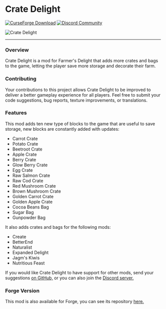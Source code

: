 # Crate Delight

[![CurseForge Download](https://cf.way2muchnoise.eu/full_957811_downloads.svg)](https://www.curseforge.com/minecraft/mc-mods/crate-delight-fabric)
[![Discord Community](https://img.shields.io/discord/1194733791818821663?color=brightgreen&label=Discord)](https://discord.gg/e2BQx4bbsU)

![Crate Delight](https://cdn.modrinth.com/data/9rlXSyLg/images/c741ee61d02d1d45dd85222e826e3e6dd787e837.png)
___

### Overview

Crate Delight is a mod for Farmer's Delight that adds more crates and bags to the game, letting the player save more storage and decorate their farm.

### Contributing

Your contributions to this project allows Crate Delight to be improved to deliver a better gameplay experience for all players. Feel free to submit your code suggestions, bug reports, texture improvements, or translations.

### Features

This mod adds ten new type of blocks to the game that are useful to save storage, new blocks are constantly added with updates:

- Carrot Crate
- Potato Crate
- Beetroot Crate
- Apple Crate
- Berry Crate
- Glow Berry Crate
- Egg Crate
- Raw Salmon Crate
- Raw Cod Crate
- Red Mushroom Crate
- Brown Mushroom Crate
- Golden Carrot Crate
- Golden Apple Crate
- Cocoa Beans Bag
- Sugar Bag
- Gunpowder Bag

It also adds crates and bags for the following mods:

- Create
- BetterEnd
- Naturalist
- Expanded Delight
- Jagm's Kiwis
- Nutritious Feast

If you would like Crate Delight to have support for other mods, send your suggestions [on GitHub,](https://github.com/axperty/cratedelight-fabric/issues/new) or you can also join the [Discord server.](https://discord.gg/yweZ2agkDw)

### Forge Version

This mod is also available for Forge, you can see its repository [here.](https://github.com/axperty/cratedelight-forge/)

